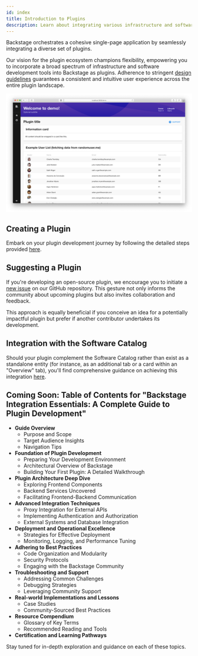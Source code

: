 ```yaml
---
id: index
title: Introduction to Plugins
description: Learn about integrating various infrastructure and software development tools into Backstage through plugins.
---
```


Backstage orchestrates a cohesive single-page application by seamlessly integrating a diverse set of plugins.

Our vision for the plugin ecosystem champions flexibility, empowering you to incorporate a broad spectrum of infrastructure and software development tools into Backstage as plugins. Adherence to stringent [design guidelines](../dls/design.md) guarantees a consistent and intuitive user experience across the entire plugin landscape.

![Plugin Screenshot](../assets/plugins/my-plugin_screenshot.png)

## Creating a Plugin

Embark on your plugin development journey by following the detailed steps provided [here](create-a-plugin.md).

## Suggesting a Plugin

If you're developing an open-source plugin, we encourage you to initiate a [new issue](https://github.com/backstage/backstage/issues/new?labels=plugin&template=plugin_template.md&title=%5BPlugin%5D+THE+PLUGIN+NAME) on our GitHub repository. This gesture not only informs the community about upcoming plugins but also invites collaboration and feedback.

This approach is equally beneficial if you conceive an idea for a potentially impactful plugin but prefer if another contributor undertakes its development.

## Integration with the Software Catalog

Should your plugin complement the Software Catalog rather than exist as a standalone entity (for instance, as an additional tab or a card within an "Overview" tab), you'll find comprehensive guidance on achieving this integration [here](integrating-plugin-into-software-catalog.md).

## Coming Soon: Table of Contents for "Backstage Integration Essentials: A Complete Guide to Plugin Development"

- **Guide Overview**
  - Purpose and Scope
  - Target Audience Insights
  - Navigation Tips
- **Foundation of Plugin Development**
  - Preparing Your Development Environment
  - Architectural Overview of Backstage
  - Building Your First Plugin: A Detailed Walkthrough
- **Plugin Architecture Deep Dive**
  - Exploring Frontend Components
  - Backend Services Uncovered
  - Facilitating Frontend-Backend Communication
- **Advanced Integration Techniques**
  - Proxy Integration for External APIs
  - Implementing Authentication and Authorization
  - External Systems and Database Integration
- **Deployment and Operational Excellence**
  - Strategies for Effective Deployment
  - Monitoring, Logging, and Performance Tuning
- **Adhering to Best Practices**
  - Code Organization and Modularity
  - Security Protocols
  - Engaging with the Backstage Community
- **Troubleshooting and Support**
  - Addressing Common Challenges
  - Debugging Strategies
  - Leveraging Community Support
- **Real-world Implementations and Lessons**
  - Case Studies
  - Community-Sourced Best Practices
- **Resource Compendium**
  - Glossary of Key Terms
  - Recommended Reading and Tools
- **Certification and Learning Pathways**

Stay tuned for in-depth exploration and guidance on each of these topics.

